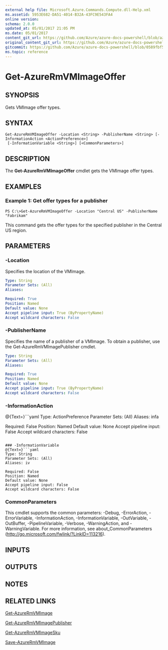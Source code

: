 ```yaml
---
external help file: Microsoft.Azure.Commands.Compute.dll-Help.xml
ms.assetid: 5953E682-DA51-4014-B32A-43FC9E543FA4
online version:
schema: 2.0.0
updated_at: 05/01/2017 21:05 PM
ms.date: 05/01/2017
content_git_url: https://github.com/Azure/azure-docs-powershell/blob/azurestack/azureps-cmdlets-docs/ResourceManager/AzureRM.Compute/v2.1.0/Get-AzureRmVMImageOffer.md
original_content_git_url: https://github.com/Azure/azure-docs-powershell/blob/azurestack/azureps-cmdlets-docs/ResourceManager/AzureRM.Compute/v2.1.0/Get-AzureRmVMImageOffer.md
gitcommit: https://github.com/Azure/azure-docs-powershell/blob/0589fbf53d27e39e0cf445261d29c64fb0859d62
ms.topic: reference
---
```


# Get-AzureRmVMImageOffer

## SYNOPSIS
Gets VMImage offer types.

## SYNTAX

```
Get-AzureRmVMImageOffer -Location <String> -PublisherName <String> [-InformationAction <ActionPreference>]
 [-InformationVariable <String>] [<CommonParameters>]
```

## DESCRIPTION
The **Get-AzureRmVMImageOffer** cmdlet gets the VMImage offer types.

## EXAMPLES

### Example 1: Get offer types for a publisher
```
PS C:\>Get-AzureRmVMImageOffer -Location "Central US" -PublisherName "Fabrikam"
```

This command gets the offer types for the specified publisher in the Central US region.

## PARAMETERS

### -Location
Specifies the location of the VMImage.

```yaml
Type: String
Parameter Sets: (All)
Aliases: 

Required: True
Position: Named
Default value: None
Accept pipeline input: True (ByPropertyName)
Accept wildcard characters: False
```

### -PublisherName
Specifies the name of a publisher of a VMImage.
To obtain a publisher, use the Get-AzureRmVMImagePublisher cmdlet.

```yaml
Type: String
Parameter Sets: (All)
Aliases: 

Required: True
Position: Named
Default value: None
Accept pipeline input: True (ByPropertyName)
Accept wildcard characters: False
```

### -InformationAction
@{Text=}```yaml
Type: ActionPreference
Parameter Sets: (All)
Aliases: infa

Required: False
Position: Named
Default value: None
Accept pipeline input: False
Accept wildcard characters: False
```

### -InformationVariable
@{Text=}```yaml
Type: String
Parameter Sets: (All)
Aliases: iv

Required: False
Position: Named
Default value: None
Accept pipeline input: False
Accept wildcard characters: False
```

### CommonParameters
This cmdlet supports the common parameters: -Debug, -ErrorAction, -ErrorVariable, -InformationAction, -InformationVariable, -OutVariable, -OutBuffer, -PipelineVariable, -Verbose, -WarningAction, and -WarningVariable. For more information, see about_CommonParameters (http://go.microsoft.com/fwlink/?LinkID=113216).

## INPUTS

## OUTPUTS

## NOTES

## RELATED LINKS

[Get-AzureRmVMImage](./Get-AzureRmVMImage.md)

[Get-AzureRmVMImagePublisher](./Get-AzureRmVMImagePublisher.md)

[Get-AzureRmVMImageSku](./Get-AzureRmVMImageSku.md)

[Save-AzureRmVMImage](./Save-AzureRmVMImage.md)


